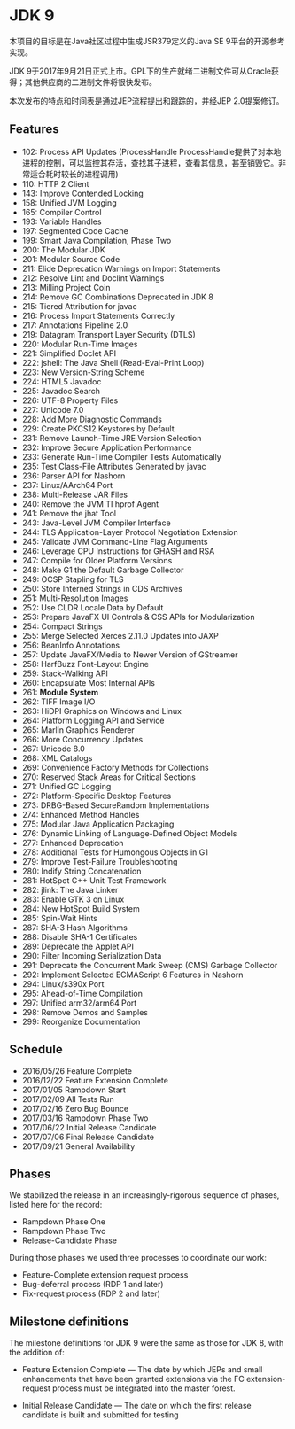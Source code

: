 # JDK 9

本项目的目标是在Java社区过程中生成JSR379定义的Java SE 9平台的开源参考实现。

JDK 9于2017年9月21日正式上市。GPL下的生产就绪二进制文件可从Oracle获得；其他供应商的二进制文件将很快发布。

本次发布的特点和时间表是通过JEP流程提出和跟踪的，并经JEP 2.0提案修订。


## Features
+ 102: Process API Updates (ProcessHandle ProcessHandle提供了对本地进程的控制，可以监控其存活，查找其子进程，查看其信息，甚至销毁它。非常适合耗时较长的进程调用)
+ 110: HTTP 2 Client
+ 143: Improve Contended Locking
+ 158: Unified JVM Logging
+ 165: Compiler Control
+ 193: Variable Handles
+ 197: Segmented Code Cache
+ 199: Smart Java Compilation, Phase Two
+ 200: The Modular JDK
+ 201: Modular Source Code
+ 211: Elide Deprecation Warnings on Import Statements
+ 212: Resolve Lint and Doclint Warnings
+ 213: Milling Project Coin
+ 214: Remove GC Combinations Deprecated in JDK 8
+ 215: Tiered Attribution for javac
+ 216: Process Import Statements Correctly
+ 217: Annotations Pipeline 2.0
+ 219: Datagram Transport Layer Security (DTLS)
+ 220: Modular Run-Time Images
+ 221: Simplified Doclet API
+ 222: jshell: The Java Shell (Read-Eval-Print Loop)
+ 223: New Version-String Scheme
+ 224: HTML5 Javadoc
+ 225: Javadoc Search
+ 226: UTF-8 Property Files
+ 227: Unicode 7.0
+ 228: Add More Diagnostic Commands
+ 229: Create PKCS12 Keystores by Default
+ 231: Remove Launch-Time JRE Version Selection
+ 232: Improve Secure Application Performance
+ 233: Generate Run-Time Compiler Tests Automatically
+ 235: Test Class-File Attributes Generated by javac
+ 236: Parser API for Nashorn
+ 237: Linux/AArch64 Port
+ 238: Multi-Release JAR Files
+ 240: Remove the JVM TI hprof Agent
+ 241: Remove the jhat Tool
+ 243: Java-Level JVM Compiler Interface
+ 244: TLS Application-Layer Protocol Negotiation Extension
+ 245: Validate JVM Command-Line Flag Arguments
+ 246: Leverage CPU Instructions for GHASH and RSA
+ 247: Compile for Older Platform Versions
+ 248: Make G1 the Default Garbage Collector
+ 249: OCSP Stapling for TLS
+ 250: Store Interned Strings in CDS Archives
+ 251: Multi-Resolution Images
+ 252: Use CLDR Locale Data by Default
+ 253: Prepare JavaFX UI Controls & CSS APIs for Modularization
+ 254: Compact Strings
+ 255: Merge Selected Xerces 2.11.0 Updates into JAXP
+ 256: BeanInfo Annotations
+ 257: Update JavaFX/Media to Newer Version of GStreamer
+ 258: HarfBuzz Font-Layout Engine
+ 259: Stack-Walking API
+ 260: Encapsulate Most Internal APIs
+ 261: **Module System**
+ 262: TIFF Image I/O
+ 263: HiDPI Graphics on Windows and Linux
+ 264: Platform Logging API and Service
+ 265: Marlin Graphics Renderer
+ 266: More Concurrency Updates
+ 267: Unicode 8.0
+ 268: XML Catalogs
+ 269: Convenience Factory Methods for Collections
+ 270: Reserved Stack Areas for Critical Sections
+ 271: Unified GC Logging
+ 272: Platform-Specific Desktop Features
+ 273: DRBG-Based SecureRandom Implementations
+ 274: Enhanced Method Handles
+ 275: Modular Java Application Packaging
+ 276: Dynamic Linking of Language-Defined Object Models
+ 277: Enhanced Deprecation
+ 278: Additional Tests for Humongous Objects in G1
+ 279: Improve Test-Failure Troubleshooting
+ 280: Indify String Concatenation
+ 281: HotSpot C++ Unit-Test Framework
+ 282: jlink: The Java Linker
+ 283: Enable GTK 3 on Linux
+ 284: New HotSpot Build System
+ 285: Spin-Wait Hints
+ 287: SHA-3 Hash Algorithms
+ 288: Disable SHA-1 Certificates
+ 289: Deprecate the Applet API
+ 290: Filter Incoming Serialization Data
+ 291: Deprecate the Concurrent Mark Sweep (CMS) Garbage Collector
+ 292: Implement Selected ECMAScript 6 Features in Nashorn
+ 294: Linux/s390x Port
+ 295: Ahead-of-Time Compilation
+ 297: Unified arm32/arm64 Port
+ 298: Remove Demos and Samples
+ 299: Reorganize Documentation

## Schedule
+ 2016/05/26		Feature Complete
+ 2016/12/22		Feature Extension Complete
+ 2017/01/05		Rampdown Start
+ 2017/02/09		All Tests Run
+ 2017/02/16		Zero Bug Bounce
+ 2017/03/16		Rampdown Phase Two
+ 2017/06/22		Initial Release Candidate
+ 2017/07/06		Final Release Candidate
+ 2017/09/21		General Availability

## Phases

We stabilized the release in an increasingly-rigorous sequence of phases, listed here for the record:

+ Rampdown Phase One
+ Rampdown Phase Two
+ Release-Candidate Phase

During those phases we used three processes to coordinate our work:

+ Feature-Complete extension request process
+ Bug-deferral process (RDP 1 and later)
+ Fix-request process (RDP 2 and later)

## Milestone definitions

The milestone definitions for JDK 9 were the same as those for JDK 8, with the addition of:

+ Feature Extension Complete — The date by which JEPs and small enhancements that have been granted extensions via the FC extension-request process must be integrated into the master forest.

+ Initial Release Candidate — The date on which the first release candidate is built and submitted for testing